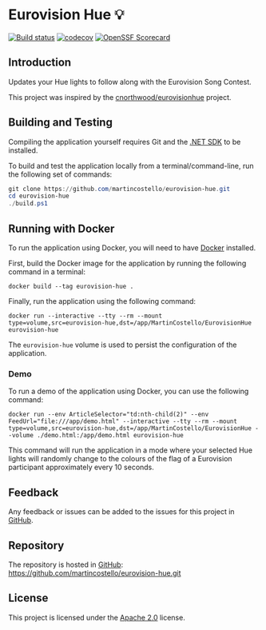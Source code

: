 # Eurovision Hue 💡

[![Build status][build-badge]][build-status]
[![codecov][coverage-badge]][coverage-report]
[![OpenSSF Scorecard][scorecard-badge]][scorecard-report]

## Introduction

Updates your Hue lights to follow along with the Eurovision Song Contest.

This project was inspired by the [cnorthwood/eurovisionhue][inspiration] project.

## Building and Testing

Compiling the application yourself requires Git and the [.NET SDK][dotnet-sdk] to be installed.

To build and test the application locally from a terminal/command-line, run the
following set of commands:

```powershell
git clone https://github.com/martincostello/eurovision-hue.git
cd eurovision-hue
./build.ps1
```

## Running with Docker

To run the application using Docker, you will need to have [Docker][docker] installed.

First, build the Docker image for the application by running the following command in a terminal:

```terminal
docker build --tag eurovision-hue .
```

Finally, run the application using the following command:

```terminal
docker run --interactive --tty --rm --mount type=volume,src=eurovision-hue,dst=/app/MartinCostello/EurovisionHue eurovision-hue
```

The `eurovision-hue` volume is used to persist the configuration of the application.

### Demo

To run a demo of the application using Docker, you can use the following command:

```terminal
docker run --env ArticleSelector="td:nth-child(2)" --env FeedUrl="file:///app/demo.html" --interactive --tty --rm --mount type=volume,src=eurovision-hue,dst=/app/MartinCostello/EurovisionHue --volume ./demo.html:/app/demo.html eurovision-hue
```

This command will run the application in a mode where your selected Hue lights will randomly change
to the colours of the flag of a Eurovision participant approximately every 10 seconds.

## Feedback

Any feedback or issues can be added to the issues for this project in [GitHub][issues].

## Repository

The repository is hosted in [GitHub][repo]: <https://github.com/martincostello/eurovision-hue.git>

## License

This project is licensed under the [Apache 2.0][license] license.

[build-badge]: https://github.com/martincostello/eurovision-hue/actions/workflows/build.yml/badge.svg?branch=main&event=push
[build-status]: https://github.com/martincostello/eurovision-hue/actions?query=workflow%3Abuild+branch%3Amain+event%3Apush "Continuous Integration for this project"
[coverage-badge]: https://codecov.io/gh/martincostello/eurovision-hue/branch/main/graph/badge.svg
[coverage-report]: https://codecov.io/gh/martincostello/eurovision-hue "Code coverage report for this project"
[docker]: https://www.docker.com/get-started/ "Get started with Docker"
[dotnet-sdk]: https://dotnet.microsoft.com/download "Download the .NET SDK"
[inspiration]: https://github.com/cnorthwood/eurovisionhue "Eurovision Hue by cnorthwood on GitHub"
[issues]: https://github.com/martincostello/eurovision-hue/issues "Issues for this project on GitHub.com"
[license]: https://www.apache.org/licenses/LICENSE-2.0.txt "The Apache 2.0 license"
[repo]: https://github.com/martincostello/eurovision-hue "This project on GitHub.com"
[scorecard-badge]: https://api.securityscorecards.dev/projects/github.com/martincostello/eurovision-hue/badge
[scorecard-report]: https://securityscorecards.dev/viewer/?uri=github.com/martincostello/eurovision-hue "OpenSSF Scorecard for this project"
